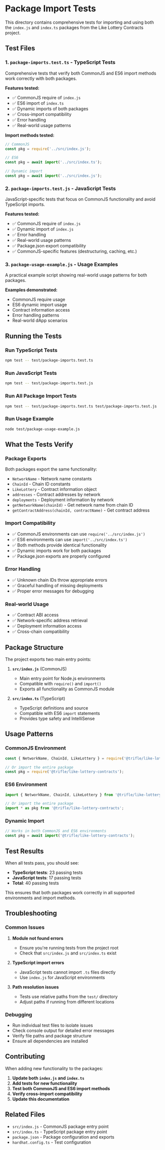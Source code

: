 # Package Import Tests

This directory contains comprehensive tests for importing and using both the `index.js` and `index.ts` packages from the Like Lottery Contracts project.

## Test Files

### 1. `package-imports.test.ts` - TypeScript Tests

Comprehensive tests that verify both CommonJS and ES6 import methods work correctly with both packages.

**Features tested:**

- ✅ CommonJS require of `index.js`
- ✅ ES6 import of `index.ts`
- ✅ Dynamic imports of both packages
- ✅ Cross-import compatibility
- ✅ Error handling
- ✅ Real-world usage patterns

**Import methods tested:**

```typescript
// CommonJS
const pkg = require('../src/index.js');

// ES6
const pkg = await import('../src/index.ts');

// Dynamic import
const pkg = await import('../src/index.js');
```

### 2. `package-imports.test.js` - JavaScript Tests

JavaScript-specific tests that focus on CommonJS functionality and avoid TypeScript imports.

**Features tested:**

- ✅ CommonJS require of `index.js`
- ✅ Dynamic import of `index.js`
- ✅ Error handling
- ✅ Real-world usage patterns
- ✅ Package.json export compatibility
- ✅ CommonJS-specific features (destructuring, caching, etc.)

### 3. `package-usage-example.js` - Usage Examples

A practical example script showing real-world usage patterns for both packages.

**Examples demonstrated:**

- CommonJS require usage
- ES6 dynamic import usage
- Contract information access
- Error handling patterns
- Real-world dApp scenarios

## Running the Tests

### Run TypeScript Tests

```bash
npm test -- test/package-imports.test.ts
```

### Run JavaScript Tests

```bash
npm test -- test/package-imports.test.js
```

### Run All Package Import Tests

```bash
npm test -- test/package-imports.test.ts test/package-imports.test.js
```

### Run Usage Example

```bash
node test/package-usage-example.js
```

## What the Tests Verify

### Package Exports

Both packages export the same functionality:

- `NetworkName` - Network name constants
- `ChainId` - Chain ID constants
- `LikeLottery` - Contract information object
- `addresses` - Contract addresses by network
- `deployments` - Deployment information by network
- `getNetworkName(chainId)` - Get network name from chain ID
- `getContractAddress(chainId, contractName)` - Get contract address

### Import Compatibility

- ✅ CommonJS environments can use `require('../src/index.js')`
- ✅ ES6 environments can use `import('../src/index.ts')`
- ✅ Both methods provide identical functionality
- ✅ Dynamic imports work for both packages
- ✅ Package.json exports are properly configured

### Error Handling

- ✅ Unknown chain IDs throw appropriate errors
- ✅ Graceful handling of missing deployments
- ✅ Proper error messages for debugging

### Real-world Usage

- ✅ Contract ABI access
- ✅ Network-specific address retrieval
- ✅ Deployment information access
- ✅ Cross-chain compatibility

## Package Structure

The project exports two main entry points:

1. **`src/index.js`** (CommonJS)

   - Main entry point for Node.js environments
   - Compatible with `require()` and `import()`
   - Exports all functionality as CommonJS module

2. **`src/index.ts`** (TypeScript)
   - TypeScript definitions and source
   - Compatible with ES6 `import` statements
   - Provides type safety and IntelliSense

## Usage Patterns

### CommonJS Environment

```javascript
const { NetworkName, ChainId, LikeLottery } = require('@trifle/like-lottery-contracts');

// Or import the entire package
const pkg = require('@trifle/like-lottery-contracts');
```

### ES6 Environment

```typescript
import { NetworkName, ChainId, LikeLottery } from '@trifle/like-lottery-contracts';

// Or import the entire package
import * as pkg from '@trifle/like-lottery-contracts';
```

### Dynamic Import

```javascript
// Works in both CommonJS and ES6 environments
const pkg = await import('@trifle/like-lottery-contracts');
```

## Test Results

When all tests pass, you should see:

- **TypeScript tests**: 23 passing tests
- **JavaScript tests**: 17 passing tests
- **Total**: 40 passing tests

This ensures that both packages work correctly in all supported environments and import methods.

## Troubleshooting

### Common Issues

1. **Module not found errors**

   - Ensure you're running tests from the project root
   - Check that `src/index.js` and `src/index.ts` exist

2. **TypeScript import errors**

   - JavaScript tests cannot import `.ts` files directly
   - Use `index.js` for JavaScript environments

3. **Path resolution issues**
   - Tests use relative paths from the `test/` directory
   - Adjust paths if running from different locations

### Debugging

- Run individual test files to isolate issues
- Check console output for detailed error messages
- Verify file paths and package structure
- Ensure all dependencies are installed

## Contributing

When adding new functionality to the packages:

1. **Update both `index.js` and `index.ts`**
2. **Add tests for new functionality**
3. **Test both CommonJS and ES6 import methods**
4. **Verify cross-import compatibility**
5. **Update this documentation**

## Related Files

- `src/index.js` - CommonJS package entry point
- `src/index.ts` - TypeScript package entry point
- `package.json` - Package configuration and exports
- `hardhat.config.ts` - Test configuration
